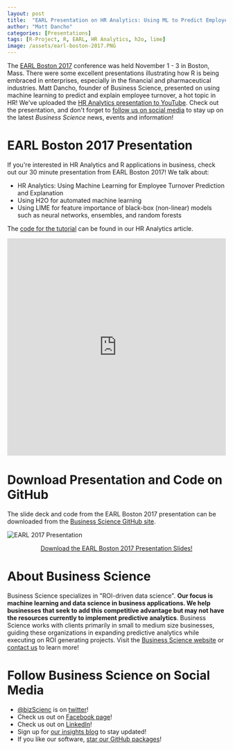 ```yaml
---
layout: post
title:  "EARL Presentation on HR Analytics: Using ML to Predict Employee Turnover"
author: "Matt Dancho"
categories: [Presentations]
tags: [R-Project, R, EARL, HR Analytics, h2o, lime]
image: /assets/earl-boston-2017.PNG
---
```





The [EARL Boston 2017](https://earlconf.com/boston/) conference was held November 1 - 3 in Boston, Mass. There were some excellent presentations illustrating how R is being embraced in enterprises, especially in the financial and pharmaceutical industries. Matt Dancho, founder of Business Science, presented on using machine learning to predict and explain employee turnover, a hot topic in HR! We've uploaded the [HR Analytics presentation to YouTube](https://youtu.be/hcxu2oPlwS0). Check out the presentation, and don't forget to [follow us on social media](#social) to stay up on the latest _Business Science_ news, events and information!  

# EARL Boston 2017 Presentation

If you're interested in HR Analytics and R applications in business, check out our 30 minute presentation from EARL Boston 2017! We talk about:

* HR Analytics: Using Machine Learning for Employee Turnover Prediction and Explanation
* Using H2O for automated machine learning
* Using LIME for feature importance of black-box (non-linear) models such as neural networks, ensembles, and random forests

The [code for the tutorial](http://www.business-science.io/business/2017/09/18/hr_employee_attrition.html) can be found in our HR Analytics article. 

<iframe width="100%" height="500" align="center" src="https://www.youtube.com/embed/hcxu2oPlwS0" frameborder="0" allowfullscreen></iframe>


# Download Presentation and Code on GitHub

The slide deck and code from the EARL Boston 2017 presentation can be downloaded from the [Business Science GitHub site](https://github.com/business-science/presentations/tree/master/2017_11_05_EARL_Boston_2017).

![EARL 2017 Presentation](/assets/earl-boston-2017.PNG)

<center><a href="https://github.com/business-science/presentations/tree/master/2017_11_05_EARL_Boston_2017">Download the EARL Boston 2017 Presentation Slides!</a></center>



# About Business Science <a class="anchor" id="contact"></a>

Business Science specializes in "ROI-driven data science". __Our focus is machine learning and data science in business applications. We help businesses that seek to add this competitive advantage but may not have the resources currently to implement predictive analytics__. Business Science works with clients primarily in small to medium size businesses, guiding these organizations in expanding predictive analytics while executing on ROI generating projects. Visit the [Business Science website](http://www.business-science.io/) or [contact us](http://www.business-science.io/contact.html) to learn more!

# Follow Business Science on Social Media <a class="anchor" id="social"></a>

* [@bizScienc](https://twitter.com/bizScienc) is on [twitter](https://twitter.com/bizScienc)!
* Check us out on [Facebook page](https://www.facebook.com/Business-Science-LLC-754699134699054/)!
* Check us out on [LinkedIn](https://www.linkedin.com/company/business.science)!
* Sign up for [our insights blog](http://www.business-science.io/) to stay updated!
* If you like our software, [star our GitHub packages](https://github.com/business-science)!

